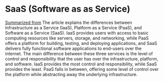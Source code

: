 # SaaS (Software as as Service)
[Summarized from](https://www.quora.com/What-is-the-difference-between-IaaS-SaaS-and-Paas) The article explains the differences between Infrastructure as a Service (IaaS), Platform as a Service (PaaS), and Software as a Service (SaaS). IaaS provides users with access to basic computing resources like servers, storage, and networking, while PaaS offers a platform for building, testing, and deploying applications, and SaaS delivers fully functional software applications to end-users over the internet. The main difference between these three services is the level of control and responsibility that the user has over the infrastructure, platform, and software. IaaS provides the most control and responsibility, while SaaS provides the least. PaaS falls in between, offering some level of control over the platform while abstracting away the underlying infrastructure.